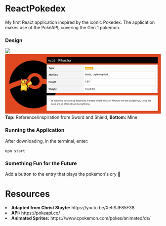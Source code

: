 # ReactPokedex 

My first React application inspired by the iconic Pokedex. The application makes use of the PokéAPI, covering the Gen 1 pokemon.

<p></p>

### Design
<img src="/pokedex/demo/Pokédex_entry_SS.png"/>
<img src="/pokedex/demo/pikachu_entry_mine.gif"/>
<b>Top:</b> Reference/inspiration from Sword and Shield, <b>Bottom:</b> Mine 

<p></p>

### Running the Application 

After downloading, in the terminal, enter: 

`npm start` 

### Something Fun for the Future

Add a button to the entry that plays the pokemon's cry 📢


# Resources 

<li><b>Adapted from Christ Stayte:</b> https://youtu.be/XehSJF85F38</li>
<li><b>API:</b> https://pokeapi.co/</li>
<li><b>Animated Sprites:</b> https://www.cpokemon.com/pokes/animated/ds/</li>

